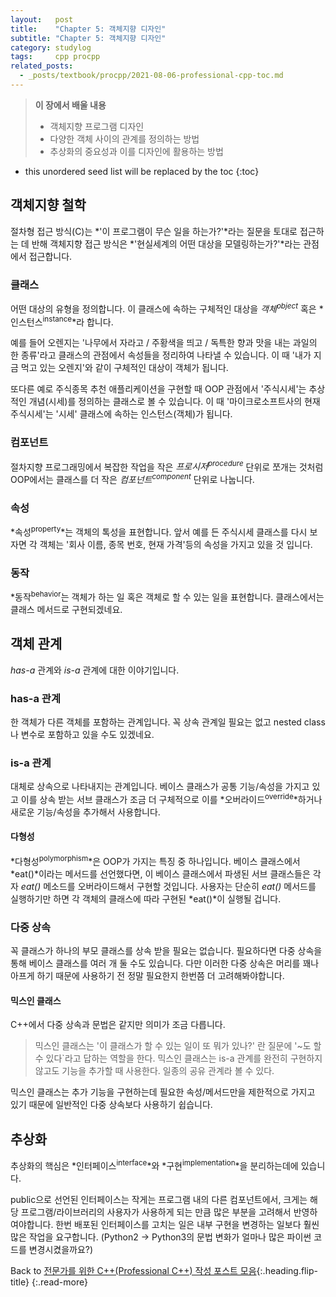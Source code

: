 ```yaml
---
layout:   post
title:    "Chapter 5: 객체지향 디자인"
subtitle: "Chapter 5: 객체지향 디자인"
category: studylog
tags:     cpp procpp
related_posts:
  - _posts/textbook/procpp/2021-08-06-professional-cpp-toc.md
---
```


> **이 장에서 배울 내용**
>
> * 객체지향 프로그램 디자인
> * 다양한 객체 사이의 관계를 정의하는 방법
> * 추상화의 중요성과 이를 디자인에 활용하는 방법

<!--more-->

* this unordered seed list will be replaced by the toc
{:toc}

## 객체지향 철학

절차형 접근 방식(C)는 *'이 프로그램이 무슨 일을 하는가?'*라는 질문을 토대로 접근하는 데 반해
객체지향 접근 방식은 *'현실세계의 어떤 대상을 모델링하는가?'*라는 관점에서 접근합니다.<br>

### 클래스

어떤 대상의 유형을 정의합니다.
이 클래스에 속하는 구체적인 대상을 *객체<sup>object</sup>* 혹은 *인스턴스<sup>instance</sup>*라 합니다.

예를 들어 오렌지는 '나무에서 자라고 / 주황색을 띄고 / 독특한 향과 맛을 내는 과일의 한 종류'라고 클래스의 관점에서 속성들을 정리하여 나타낼 수 있습니다.
이 때 '내가 지금 먹고 있는 오렌지'와 같이 구체적인 대상이 객체가 됩니다.

또다른 예로 주식종목 추천 애플리케이션을 구현할 때 OOP 관점에서 '주식시세'는 추상적인 개념(시세)를 정의하는 클래스로 볼 수 있습니다.
이 때 '마이크로소프트사의 현재 주식시세'는 '시세' 클래스에 속하는 인스턴스(객체)가 됩니다.

### 컴포넌트

절차지향 프로그래밍에서 복잡한 작업을 작은 *프로시저<sup>procedure</sup>* 단위로 쪼개는 것처럼
OOP에서는 클래스를 더 작은 *컴포넌트<sup>component</sup>* 단위로 나눕니다.

### 속성

*속성<sup>property</sup>*는 객체의 톡성을 표현합니다.
앞서 예를 든 주식시세 클래스를 다시 보자면 각 객체는 '회사 이름, 종목 번호, 현재 가격'등의 속성을 가지고 있을 것 입니다.

### 동작

*동작<sup>behavior</sup>는 객체가 하는 일 혹은 객체로 할 수 있는 일을 표현합니다.
클래스에서는 클래스 메서드로 구현되겠네요.

## 객체 관계

*has-a* 관계와 *is-a* 관계에 대한 이야기입니다.

### has-a 관계

한 객체가 다른 객체를 포함하는 관계입니다. 꼭 상속 관계일 필요는 없고 nested class나 변수로 포함하고 있을 수도 있겠네요.

### is-a 관계

대체로 상속으로 나타내지는 관계입니다. 베이스 클래스가 공통 기능/속성을 가지고 있고 이를 상속 받는 서브 클래스가 조금 더 구체적으로 이를
*오버라이드<sup>override</sup>*하거나 새로운 기능/속성을 추가해서 사용합니다.

#### 다형성

*다형성<sup>polymorphism</sup>*은 OOP가 가지는 특징 중 하나입니다. 베이스 클래스에서 *eat()*이라는 메서드를 선언했다면, 이 베이스 클래스에서
파생된 서브 클래스들은 각자 *eat()* 메소드를 오버라이드해서 구현할 것입니다. 사용자는 단순히 *eat()* 메서드를 실행하기만 하면 각 객체의 클래스에
따라 구현된 *eat()*이 실행될 겁니다.

### 다중 상속

꼭 클래스가 하나의 부모 클래스를 상속 받을 필요는 없습니다. 필요하다면 다중 상속을 통해 베이스 클래스를 여러 개 둘 수도 있습니다. 다만 이러한 다중 상속은
머리를 꽤나 아프게 하기 때문에 사용하기 전 정말 필요한지 한번쯤 더 고려해봐야합니다.

#### 믹스인 클래스

C++에서 다중 상속과 문법은 같지만 의미가 조금 다릅니다.

> 믹스인 클래스는 '이 클래스가 할 수 있는 일이 또 뭐가 있나?' 란 질문에 '~도 할 수 있다`라고 답하는 역할을 한다.
> 믹스인 클래스는 is-a 관계를 완전히 구현하지 않고도 기능을 추가할 때 사용한다. 일종의 공유 관계라 볼 수 있다.

믹스인 클래스는 추가 기능을 구현하는데 필요한 속성/메서드만을 제한적으로 가지고 있기 때문에 일반적인 다중 상속보다 사용하기 쉽습니다.

## 추상화

추상화의 핵심은 *인터페이스<sup>interface</sup>*와 *구현<sup>implementation</sup>*을 분리하는데에 있습니다.

public으로 선언된 인터페이스는 작게는 프로그램 내의 다른 컴포넌트에서,
크게는 해당 프로그램/라이브러리의 사용자가 사용하게 되는 만큼 많은 부분을 고려해서 반영하여야합니다.
한번 배포된 인터페이스를 고치는 일은 내부 구현을 변경하는 일보다 훨씬 많은 작업을 요구합니다.
(Python2 -> Python3의 문법 변화가 얼마나 많은 파이썬 코드를 변경시켰을까요?)

Back to [전문가를 위한 C++(Professional C++) 작성 포스트 모음](2021-08-05-professional-cpp-toc.md){:.heading.flip-title}
{:.read-more}
